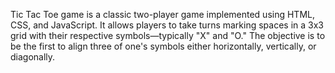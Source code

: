 Tic Tac Toe game is a classic two-player game implemented using HTML, CSS, and JavaScript. It allows players to take turns marking spaces in a 3x3 grid with their respective symbols—typically "X" and "O." The objective is to be the first to align three of one's symbols either horizontally, vertically, or diagonally.
